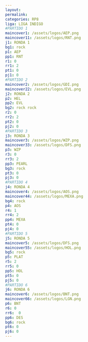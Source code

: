 ```yaml
---
layout: 
permalink: 
categories: RP8
liga: LIGA INDIGO
#PARTIDO 1
maincover1: /assets/logos/AEP.png
maincover11: /assets/logos/RNT.png
j1: RONDA 1
bg1: rock
p1: AEP
pp1: RNT
r1: 0
rr1: 2
pt1: 0
pj1: 0
#PARTIDO 2
maincover2: /assets/logos/GDI.png
maincover22: /assets/logos/EVL.png
j2: RONDA 2
p2: HEL
pp2: EVL
bg2: rock rock
r2: 0
rr2: 2
pt2: 0
pj2: 0
#PARTIDO 3
j3: RONDA 3
maincover3: /assets/logos/WZP.png
maincover33: /assets/logos/DFS.png
p3: WZP
r3: 0
rr3: 2
pp3: PEARL
bg3: rock
pt3: 0
pj3: 0
#PARTIDO 4
j4: RONDA 4
maincover4: /assets/logos/AOS.png
maincover44: /assets/logos/MEXA.png
bg4: rock 
p4: AOS
r4: 1
rr4: 2
pp4: MEXA
pt4: 0
pj4: 0
#PARTIDO 5
j5: RONDA 5
maincover5: /assets/logos/DFS.png
maincover55: /assets/logos/HOL.png
bg5: rock 
p5: PLAT
r5: 2
rr5: 0
pp5: HOL
pt5: 0
pj5: 0
#PARTIDO 6
j6: RONDA 6
maincover6: /assets/logos/BNT.png
maincover66: /assets/logos/LGN.png
p6: BNT
r6: 0
rr6:  0
pp6: DES
bg6: rock
pt6: 0
pj6: 0
---
```

